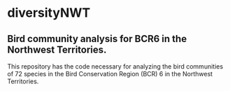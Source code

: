 # diversityNWT
## Bird community analysis for BCR6 in the Northwest Territories.
This repository has the code necessary for analyzing the bird communities  of 72 species in the Bird Conservation Region (BCR) 6 in 
the Northwest Territories. 
